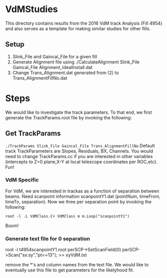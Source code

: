 # VdMStudies
This directory contains results from the 2016 VdM track Analysis (Fill 4954) and also serves as a template for making similar studies for other fills.

## Setup
1) Slink_File and Gaincal_File for a given fill
2) Generate Alignment file using ./CalculateAlignment Slink_File Gaincal_File Alignment_IdealInstall.dat
3) Change Trans_Alignment.dat generated from (2) to Trans_AlignmentFillNo.dat


# Steps
We would like to investigate the track parameters. To that end, we first generate the TrackParams.root file by invoking the following:

## Get TrackParams
`./TrackParams Slink_File Gaincal_File Trans_AlignmentFillNo`
Default track TrackParameters are Slopes, Residuals, BX, Channels. You would need to change TrackParams.cc if you are interested in other variables (intercepts to Z=0 plane,X-Y at local telescope coordinates per ROC,etc). Fun!

### VdM Specific
For VdM, we are interested in trackas as a function of separation between beams. Need scanpoint information scanpointY1.dat (pointNum, timeFrom, timeTo, separation). Now we ttree per separation point by invoking the following:

`root -l
.L VdMClass.C+
VdMClass m
m.Loop("scanpointY1")`

Boom!

### Generate text file for 0 separation
root -l t4954scanpointY1.root
perSCP->SetScanField(0)
perSCP->Scan("sx:sy","pt==13"); >> xyVdM.txt

remove the *'s and column names from the text file. We would like to eventually use this file to get parameters for the likelyhood fit.